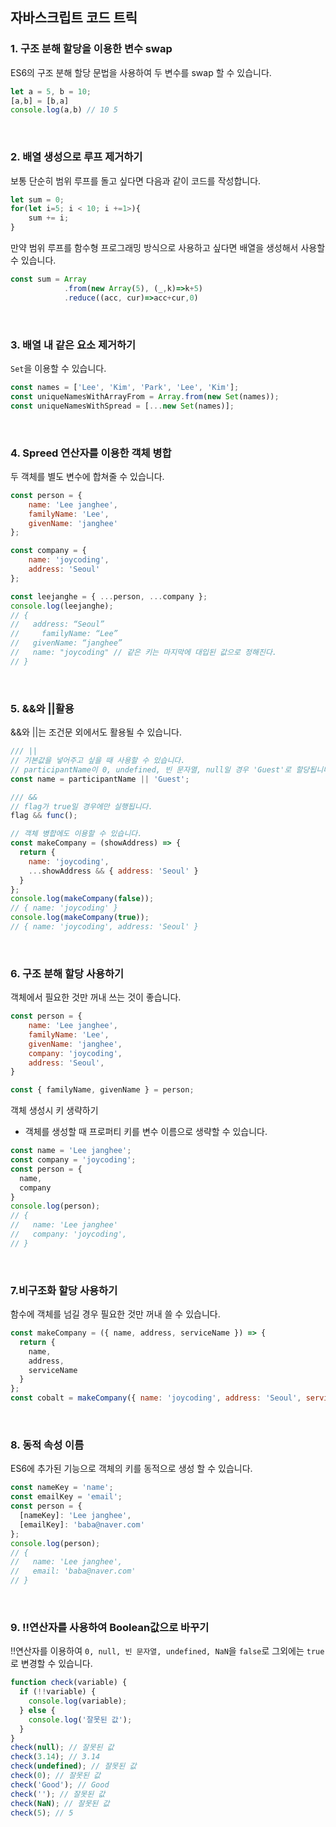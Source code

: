 ## 자바스크립트 코드 트릭

### 1. 구조 분해 할당을 이용한 변수 swap

ES6의 구조 분해 할당 문법을 사용하여 두 변수를 swap 할 수 있습니다.

```js
let a = 5, b = 10;
[a,b] = [b,a]
console.log(a,b) // 10 5
```

<br />

### 2. 배열 생성으로 루프 제거하기

보통 단순히 범위 루프를 돌고 싶다면 다음과 같이 코드를 작성합니다.

```js
let sum = 0;
for(let i=5; i < 10; i +=1>){
    sum += i;
}
```
만약 범위 루프를 함수형 프로그래밍 방식으로 사용하고 싶다면 배열을 생성해서 사용할 수 있습니다.
```js
const sum = Array
            .from(new Array(5), (_,k)=>k+5)
            .reduce((acc, cur)=>acc+cur,0)
```

<br />

### 3. 배열 내 같은 요소 제거하기

`Set`을 이용할 수 있습니다.

```js
const names = ['Lee', 'Kim', 'Park', 'Lee', 'Kim'];
const uniqueNamesWithArrayFrom = Array.from(new Set(names));
const uniqueNamesWithSpread = [...new Set(names)];
```

<br />

### 4. Spreed 연산자를 이용한 객체 병합

두 객체를 별도 변수에 합쳐줄 수 있습니다.

```js
const person = {
    name: 'Lee janghee',
    familyName: 'Lee',
    givenName: 'janghee'
};

const company = {
    name: 'joycoding',
    address: 'Seoul'
};

const leejanghe = { ...person, ...company };
console.log(leejanghe);
// {
//   address: “Seoul”
//     familyName: “Lee”
//   givenName: “janghee”
//   name: "joycoding" // 같은 키는 마지막에 대입된 값으로 정해진다.
// }
```

<br />

### 5. &&와 ||활용

&&와 ||는 조건문 외에서도 활용될 수 있습니다.

```js
/// ||
// 기본값을 넣어주고 싶을 때 사용할 수 있습니다.
// participantName이 0, undefined, 빈 문자열, null일 경우 'Guest'로 할당됩니다.
const name = participantName || 'Guest';

/// &&
// flag가 true일 경우에만 실행됩니다.
flag && func();

// 객체 병합에도 이용할 수 있습니다.
const makeCompany = (showAddress) => {
  return {
    name: 'joycoding',
    ...showAddress && { address: 'Seoul' }
  }
};
console.log(makeCompany(false));
// { name: 'joycoding' }
console.log(makeCompany(true));
// { name: 'joycoding', address: 'Seoul' }
```

<br />

### 6. 구조 분해 할당 사용하기

객체에서 필요한 것만 꺼내 쓰는 것이 좋습니다.

```js
const person = {
    name: 'Lee janghee',
    familyName: 'Lee',
    givenName: 'janghee',
    company: 'joycoding',
    address: 'Seoul',
}

const { familyName, givenName } = person;
```

객체 생성시 키 생략하기
- 객체를 생성할 때 프로퍼티 키를 변수 이름으로 생략할 수 있습니다.

```js
const name = 'Lee janghee';
const company = 'joycoding';
const person = {
  name,
  company
}
console.log(person);
// {
//   name: 'Lee janghee'
//   company: 'joycoding',
// }
```

<br />

### 7.비구조화 할당 사용하기

함수에 객체를 넘길 경우 필요한 것만 꺼내 쓸 수 있습니다.

```js
const makeCompany = ({ name, address, serviceName }) => {
  return {
    name,
    address,
    serviceName
  }
};
const cobalt = makeCompany({ name: 'joycoding', address: 'Seoul', serviceName: 'Present' });
```

<br />

### 8. 동적 속성 이름

ES6에 추가된 기능으로 객체의 키를 동적으로 생성 할 수 있습니다.

```js
const nameKey = 'name';
const emailKey = 'email';
const person = {
  [nameKey]: 'Lee janghee',
  [emailKey]: 'baba@naver.com'
};
console.log(person);
// {
//   name: 'Lee janghee',
//   email: 'baba@naver.com'
// }
```

<br />

### 9. !!연산자를 사용하여 Boolean값으로 바꾸기

!!연산자를 이용하여 `0, null, 빈 문자열, undefined, NaN`을 `false`로 그외에는 `true`로 변경할 수 있습니다.

```js
function check(variable) {
  if (!!variable) {
    console.log(variable);
  } else {
    console.log('잘못된 값');
  }
}
check(null); // 잘못된 값
check(3.14); // 3.14
check(undefined); // 잘못된 값
check(0); // 잘못된 값
check('Good'); // Good
check(''); // 잘못된 값
check(NaN); // 잘못된 값
check(5); // 5
```